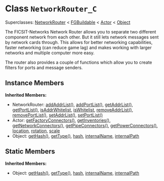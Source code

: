 # Class <code>NetworkRouter_C</code>

Superclasses: <a href="NetworkRouter.md">NetworkRouter</a> < <a href="FGBuildable.md">FGBuildable</a> < <a href="Actor.md">Actor</a> < <a href="Object.md">Object</a>

The FICSIT-Networks Network Router allows you to separate two different component network from each other.
But it still lets network messages sent by network cards through.
This allows for better networking capabilities, faster networking (can reduce game lag) and makes working with larger networks and multiple computer more easy.

The router also provides a couple of functions which allow you to create filters for ports and message senders.
## Instance Members
<b>Inherited Members:</b>
- NetworkRouter: <a href="NetworkRouter.md#addAddrList">addAddrList()</a>, <a href="NetworkRouter.md#addPortList">addPortList()</a>, <a href="NetworkRouter.md#getAddrList">getAddrList()</a>, <a href="NetworkRouter.md#getPortList">getPortList()</a>, <a href="NetworkRouter.md#isAddrWhitelist">isAddrWhitelist</a>, <a href="NetworkRouter.md#isWhitelist">isWhitelist</a>, <a href="NetworkRouter.md#removeAddrList">removeAddrList()</a>, <a href="NetworkRouter.md#removePortList">removePortList()</a>, <a href="NetworkRouter.md#setAddrList">setAddrList()</a>, <a href="NetworkRouter.md#setPortList">setPortList()</a>
- Actor: <a href="Actor.md#getFactoryConnectors">getFactoryConnectors()</a>, <a href="Actor.md#getInventories">getInventories()</a>, <a href="Actor.md#getNetworkConnectors">getNetworkConnectors()</a>, <a href="Actor.md#getPipeConnectors">getPipeConnectors()</a>, <a href="Actor.md#getPowerConnectors">getPowerConnectors()</a>, <a href="Actor.md#location">location</a>, <a href="Actor.md#rotation">rotation</a>, <a href="Actor.md#scale">scale</a>
- Object: <a href="Object.md#getHash">getHash()</a>, <a href="Object.md#getType">getType()</a>, <a href="Object.md#hash">hash</a>, <a href="Object.md#internalName">internalName</a>, <a href="Object.md#internalPath">internalPath</a>
## Static Members
<b>Inherited Members:</b>
- Object: <a href="Object.md#getHash">getHash()</a>, <a href="Object.md#getType">getType()</a>, <a href="Object.md#hash">hash</a>, <a href="Object.md#internalName">internalName</a>, <a href="Object.md#internalPath">internalPath</a>